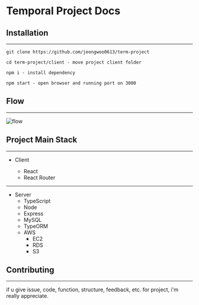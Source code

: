 # Temporal Project Docs

## Installation

---

```
git clone https://github.com/jeongwoo0613/term-project

cd term-project/client - move project client folder

npm i - install dependency

npm start - open browser and running port on 3000
```

## Flow

---

![flow](https://user-images.githubusercontent.com/46841257/132828091-4e2531d5-d733-4f1b-b386-c7eda964a785.png)

## Project Main Stack

---

- Client

  - React
  - React Router

---

- Server
  - TypeScript
  - Node
  - Express
  - MySQL
  - TypeORM
  - AWS
    - EC2
    - RDS
    - S3

## Contributing

---

if u give issue, code, function, structure, feedback, etc. for project, i'm really appreciate.
